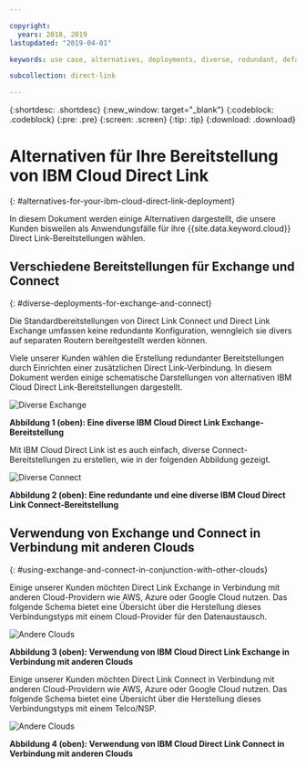 ```yaml
---

copyright:
  years: 2018, 2019
lastupdated: "2019-04-01"

keywords: use case, alternatives, deployments, diverse, redundant, default, multi-cloud, other clouds, schematic

subcollection: direct-link

---
```


{:shortdesc: .shortdesc}
{:new_window: target="_blank"}
{:codeblock: .codeblock}
{:pre: .pre}
{:screen: .screen}
{:tip: .tip}
{:download: .download}

# Alternativen für Ihre Bereitstellung von IBM Cloud Direct Link
{: #alternatives-for-your-ibm-cloud-direct-link-deployment}

In diesem Dokument werden einige Alternativen dargestellt, die unsere Kunden bisweilen als Anwendungsfälle für ihre {{site.data.keyword.cloud}} Direct Link-Bereitstellungen wählen.

## Verschiedene Bereitstellungen für Exchange und Connect
{: #diverse-deployments-for-exchange-and-connect}

Die Standardbereitstellungen von Direct Link Connect und Direct Link Exchange umfassen keine redundante Konfiguration, wenngleich sie divers auf separaten Routern bereitgestellt werden können.

Viele unserer Kunden wählen die Erstellung redundanter Bereitstellungen durch Einrichten einer zusätzlichen Direct Link-Verbindung. In diesem Dokument werden einige schematische Darstellungen von alternativen IBM Cloud Direct Link-Bereitstellungen dargestellt.

![Diverse Exchange](/images/Direct-Link-Exchange-Diverse.png)

**Abbildung 1 (oben): Eine diverse IBM Cloud Direct Link Exchange-Bereitstellung**

Mit IBM Cloud Direct Link ist es auch einfach, diverse Connect-Bereitstellungen zu erstellen, wie in der folgenden Abbildung gezeigt.

![Diverse Connect](/images/Direct-Link-Connect-Diverse.png)


**Abbildung 2 (oben): Eine redundante und eine diverse IBM Cloud Direct Link Connect-Bereitstellung**

## Verwendung von Exchange und Connect in Verbindung mit anderen Clouds
{: #using-exchange-and-connect-in-conjunction-with-other-clouds}

Einige unserer Kunden möchten Direct Link Exchange in Verbindung mit anderen Cloud-Providern wie AWS, Azure oder Google Cloud nutzen. Das folgende Schema bietet eine Übersicht über die Herstellung dieses Verbindungstyps mit einem Cloud-Provider für den Datenaustausch.

![Andere Clouds](/images/Direct-Link-Exchange-Other-Clouds.png)

**Abbildung 3 (oben): Verwendung von IBM Cloud Direct Link Exchange in Verbindung mit anderen Clouds**

Einige unserer Kunden möchten Direct Link Connect in Verbindung mit anderen Cloud-Providern wie AWS, Azure oder Google Cloud nutzen. Das folgende Schema bietet eine Übersicht über die Herstellung dieses Verbindungstyps mit einem Telco/NSP.

![Andere Clouds](/images/Direct-Link-Connect-other-clouds.png)

**Abbildung 4 (oben): Verwendung von IBM Cloud Direct Link Connect in Verbindung mit anderen Clouds**

